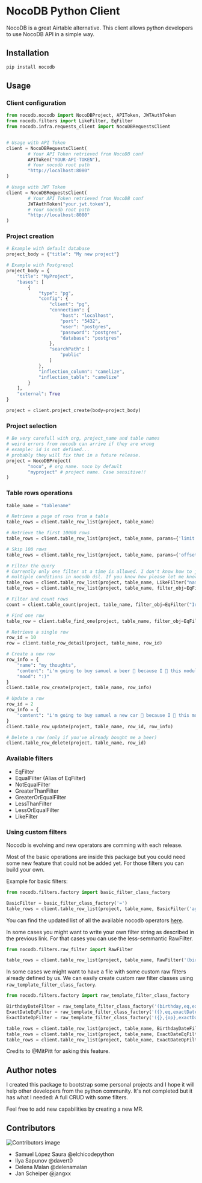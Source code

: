 # NocoDB Python Client

NocoDB is a great Airtable alternative. This client allows python developers
to use NocoDB API in a simple way.

## Installation

```bash
pip install nocodb
```

## Usage

### Client configuration
```python
from nocodb.nocodb import NocoDBProject, APIToken, JWTAuthToken
from nocodb.filters import LikeFilter, EqFilter
from nocodb.infra.requests_client import NocoDBRequestsClient


# Usage with API Token
client = NocoDBRequestsClient(
        # Your API Token retrieved from NocoDB conf
        APIToken("YOUR-API-TOKEN"),
        # Your nocodb root path
        "http://localhost:8080"
)

# Usage with JWT Token
client = NocoDBRequestsClient(
        # Your API Token retrieved from NocoDB conf
        JWTAuthToken("your.jwt.token"),
        # Your nocodb root path
        "http://localhost:8080"
)
```

### Project creation
```python
# Example with default database
project_body = {"title": "My new project"}

# Example with Postgresql
project_body = {
    "title": "MyProject",
    "bases": [
        {
            "type": "pg",
            "config": {
                "client": "pg",
                "connection": {
                    "host": "localhost",
                    "port": "5432",
                    "user": "postgres",
                    "password": "postgres",
                    "database": "postgres"
                },
                "searchPath": [
                    "public"
                ]
            },
            "inflection_column": "camelize",
            "inflection_table": "camelize"
        }
    ],
    "external": True
}

project = client.project_create(body=project_body)
```

### Project selection
```python
# Be very carefull with org, project_name and table names
# weird errors from nocodb can arrive if they are wrong
# example: id is not defined...
# probably they will fix that in a future release.
project = NocoDBProject(
        "noco", # org name. noco by default
        "myproject" # project name. Case sensitive!!
)

```

### Table rows operations
```python
table_name = "tablename"

# Retrieve a page of rows from a table
table_rows = client.table_row_list(project, table_name)

# Retrieve the first 10000 rows
table_rows = client.table_row_list(project, table_name, params={'limit': 10000})

# Skip 100 rows
table_rows = client.table_row_list(project, table_name, params={'offset': 100})

# Filter the query
# Currently only one filter at a time is allowed. I don't know how to join
# multiple conditions in nocodb dsl. If you know how please let me know :).
table_rows = client.table_row_list(project, table_name, LikeFilter("name", "%sam%"))
table_rows = client.table_row_list(project, table_name, filter_obj=EqFilter("Id", 100))

# Filter and count rows
count = client.table_count(project, table_name, filter_obj=EqFilter("Id", 100))

# Find one row
table_row = client.table_find_one(project, table_name, filter_obj=EqFilter("Id", 100), params={"sort": "-created_at"})

# Retrieve a single row
row_id = 10
row = client.table_row_detail(project, table_name, row_id)

# Create a new row
row_info = {
    "name": "my thoughts",
    "content": "i'm going to buy samuel a beer 🍻 because I 💚 this module",
    "mood": ":)"
}
client.table_row_create(project, table_name, row_info)

# Update a row
row_id = 2
row_info = {
    "content": "i'm going to buy samuel a new car 🚙 because I 💚 this module",
}
client.table_row_update(project, table_name, row_id, row_info)

# Delete a row (only if you've already bought me a beer)
client.table_row_delete(project, table_name, row_id)
```

### Available filters

- EqFilter
- EqualFilter (Alias of EqFilter)
- NotEqualFilter
- GreaterThanFilter
- GreaterOrEqualFilter
- LessThanFilter
- LessOrEqualFilter
- LikeFilter

### Using custom filters

Nocodb is evolving and new operators are comming with each release.

Most of the basic operations are inside this package but you could need some new
feature that could not be added yet.
For those filters you can build your own.

Example for basic filters:

```python
from nocodb.filters.factory import basic_filter_class_factory

BasicFilter = basic_filter_class_factory('=')
table_rows = client.table_row_list(project, table_name, BasicFilter('age', '16'))

```

You can find the updated list of all the available nocodb operators [here](https://docs.nocodb.com/developer-resources/rest-apis/#comparison-operators).

In some cases you might want to write your own filter string as described in the previous link.
For that cases you can use the less-semmantic RawFilter.

```python
from nocodb.filters.raw_filter import RawFilter

table_rows = client.table_row_list(project, table_name, RawFilter('(birthday,eq,exactDate,2023-06-01)'))
```

In some cases we might want to have a file with some custom raw filters already defined by us.
We can easily create custom raw filter classes using `raw_template_filter_class_factory`.

```python
from nocodb.filters.factory import raw_template_filter_class_factory

BirthdayDateFilter = raw_template_filter_class_factory('(birthday,eq,exactDate,{})')
ExactDateEqFilter = raw_template_filter_class_factory('({},eq,exactDate,{})')
ExactDateOpFilter = raw_template_filter_class_factory('({},{op},exactDate,{})')

table_rows = client.table_row_list(project, table_name, BirthdayDateFilter('2023-06-01'))
table_rows = client.table_row_list(project, table_name, ExactDateEqFilter('column', '2023-06-01'))
table_rows = client.table_row_list(project, table_name, ExactDateOpFilter('column', '2023-06-01', op='eq'))
```

Credits to @MitPitt for asking this feature.

## Author notes

I created this package to bootstrap some personal projects and I hope it
will help other developers from the python community. It's not completed but
it has what I needed: A full CRUD with some filters.

Feel free to add new capabilities by creating a new MR.

## Contributors

![Contributors image](https://contrib.rocks/image?repo=elchicodepython/python-nocodb)


- Samuel López Saura @elchicodepython
- Ilya Sapunov @davert0
- Delena Malan @delenamalan
- Jan Scheiper @jangxx

